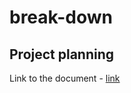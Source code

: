 # break-down 

## Project planning

Link to the document - [link](https://docs.google.com/document/d/1oWGUL3sdZ1EguwfSIu6f4EkGNvAQtOB-9UYtAwlqiRI/edit?usp=sharing)
